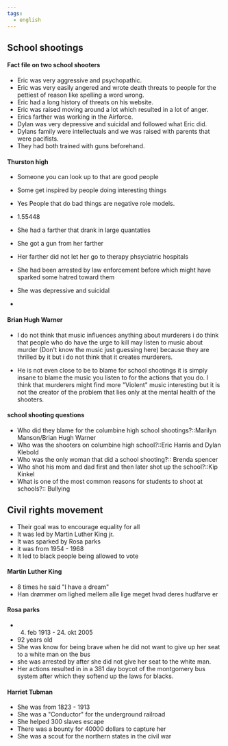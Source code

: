 ```yaml
---
tags:
  - english
---
```

## School shootings
#### Fact file on two school shooters
- Eric was very aggressive and psychopathic.
- Eric was very easily angered and wrote death threats to people for the pettiest of reason like spelling a word wrong.
- Eric had a long history of threats on his website.
- Eric was raised moving around a lot which resulted in a lot of anger.
- Erics farther was working in the Airforce.
- Dylan was very depressive and suicidal and followed what Eric did.
- Dylans family were intellectuals and we was raised with parents that were pacifists.
- They had both trained with guns beforehand.
#### Thurston high
- Someone you can look up to that are good people
- Some get inspired by people doing interesting things
- Yes People that do bad things are negative role models.

- 1.55448
- She had a farther that drank in large quantaties
- She got a gun from her farther
- Her farther did not let her go to therapy phsyciatric hospitals
- She had been arrested by law enforcement before which might have sparked some  hatred toward them
- She was depressive and suicidal
- 
#### Brian Hugh Warner
- I do not think that music influences anything about murderers i do think that people who do have the urge to kill may listen to music about murder (Don't know the music just guessing here) because they are thrilled by it but i do not think that it creates murderers.

- He is not even close to be to blame for school shootings it is simply insane to blame the music you listen to for the actions that you do. I think that murderers might find more "Violent" music interesting but it is not the creator of the problem that lies only at the mental health of the shooters.
#### school shooting questions
- Who did they blame for the columbine high school shootings?::Marilyn Manson/Brian Hugh Warner
- Who was the shooters on columbine high school?::Eric Harris and Dylan Klebold
- Who was the only woman that did a school shooting?:: Brenda spencer
- Who shot his mom and dad first and then later shot up the school?::Kip Kinkel
- What is one of the most common reasons for students to shoot at schools?:: Bullying

## Civil rights movement
- Their goal was to encourage equality for all
- It was led by Martin Luther King jr.
- It was sparked by Rosa parks
- it was from 1954 - 1968
- It led to black people being allowed to vote
#### Martin Luther King 
- 8 times he said "I have a dream"
- Han drømmer om lighed mellem alle lige meget hvad deres hudfarve er
#### Rosa parks
- 4. feb 1913 - 24. okt 2005
- 92 years old
- She was know for being brave when he did not want to give up her seat to a white man on the bus
- she was arrested by after she did not give her seat to the white man.
- Her actions resulted in in a 381 day boycot of the montgomery bus system after which they softend up the laws for blacks.
#### Harriet Tubman
- She was from 1823 - 1913
- She was a "Conductor" for the underground railroad
- She helped 300 slaves escape
- There was a bounty for 40000 dollars to capture her
- She was a scout for the northern states in the civil war


